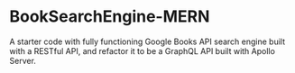 # BookSearchEngine-MERN
A starter code with fully functioning Google Books API search engine built with a RESTful API, and refactor it to be a GraphQL API built with Apollo Server. 
